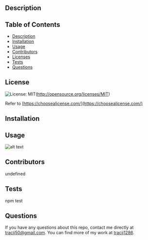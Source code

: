 # 

  ## Description
  

  ## Table of Contents

  * [Description](#description)
  * [Installation](#installation)
  * [Usage](#usage)
  * [Contributors](#contributors)
  * [Licenses](#licenses)
  * [Tests](#tests)
  * [Questions](#questions)
  
  ## License

  ![License: MIT](https://img.shields.io/badge/License-MIT-yellow.svg)(http://opensource.org/licenses/MIT) 
  
  Refer to [https://choosealicense.com/](https://choosealicense.com/)

  ## Installation 
  

  ## Usage
  
  ![alt text](assets/images/screenshot.png)


  ## Contributors
  undefined

  ## Tests

  npm test

  ## Questions 
  If you have any questions about this repo, contact me directly at tracij50@gmail.com. You can find more of my work at [tracij1286](https://github.com/tracij1286/).

